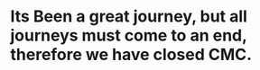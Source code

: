 <h1>Its Been a great journey, but all journeys must come to an end, therefore we have closed CMC.</h1>
